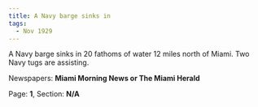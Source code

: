 ```yaml
---  
title: A Navy barge sinks in  
tags:  
  - Nov 1929  
---  
```

  
A Navy barge sinks in 20 fathoms of water 12 miles north of Miami. Two Navy tugs are assisting.  
  
Newspapers: **Miami Morning News or The Miami Herald**  
  
Page: **1**, Section: **N/A** 
